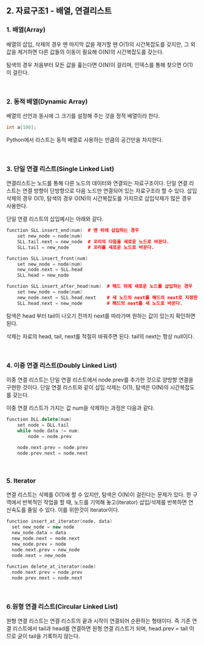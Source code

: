 ## 2. 자료구조1 - 배열, 연결리스트

### 1. 배열(Array)

배열의 삽입, 삭제의 경우 맨 마지막 값을 제거할 땐 O(1)의 시간복잡도를 갖지만, 그 외 값을 제거하면 다른 값들의 이동이 필요해 O(N)의 시간복잡도를 갖는다.

탐색의 경우 처음부터 모든 값을 훑는다면  O(N)이 걸리며, 인덱스를 통해 찾으면 O(1)이 걸린다.

<br>

### 2. 동적 배열(Dynamic Array)

배열의 선언과 동시에 그 크기를 설정해 주는 것을 정적 배열이라 한다.

```c++
int a[100];
```

Python에서 리스트는 동적 배열로 사용하는 만큼의 공간만을 차지한다.

<br>

### 3. 단일 연결 리스트(Single Linked List)

연결리스트는 노드를 통해 다른 노드의 데이터와 연결되는 자료구조이다. 단일 연결 리스트는 연결 방향이 단방향으로 다음 노드만 연결되어 있는 자료구조라 할 수 있다. 삽입 삭제의 경우 O(1), 탐색의 경우 O(N)의 시간복잡도를 가지므로 삽입삭제가 많은 경우 사용한다.

단일 연결 리스트의 삽입예시는 아래와 같다.

```c++
function SLL.insert_end(num)  # 맨 뒤에 삽입하는 경우
	set new_node = node(num)
    SLL.tail.next = new_node  # 꼬리의 다음을 새로운 노드로 바꾼다.
    SLL.tail = new_node		  # 꼬리를 새로운 노드로 바꾼다.

function SLL.insert_front(num)
    set new_node = node(num)
    new_node.next = SLL.head
    SLL.head = new_node

function SLL.insert_after_head(num)  # 해드 뒤에 새로운 노드를 삽입하는 경우
    set new_node = node(num)
    new_node.next = SLL.head.next	 # 새 노드의 next를 해드의 next로 지정한다.
    SLL.head.next = new_node		 # 해드의 next를 새 노드로 바꾼다.
```

탐색은 head 부터 tail이 나오기 전까지 next를 따라가며 원하는 값이 있는지 확인하면 된다.

삭제는 자료의 head, tail, next를 적절히 바꿔주면 된다. tail의 next는 항상 null이다.

<br>

### 4. 이중 연결 리스트(Doubly Linked List)

이중 연결 리스트는 단일 연결 리스트에서 node.prev를 추가한 것으로 양방향 연결을 구현한 것이다. 단일 연결 리스트와 같이 삽입 삭제는 O(1), 탐색은 O(N)의 시간복잡도를 갖는다.

이중 연결 리스트가 가지는 값 num을 삭제하는 과정은 다음과 같다.

```c++
function DLL.delete(num)
    set node = DLL.tail
    while node.data != num:
		node = node.prev
    
    node.next.prev = node.prev
    node.prev.next = node.next
```

<br>

### 5. Iterator

연결 리스트는 삭제를 O(1)에 할 수 있지만, 탐색은 O(N)이 걸린다는 문제가 있다. 한 구역에서 반복적인 작업을 할 때, 노드를 기억해 놓고(iterator) 삽입/삭제를 반복하면 연산속도를 줄일 수 있다. 이를 위한것이 iterator이다.

```c++
function insert_at_iterator(node, data)
  set new_node = new node
  new_node.data = data
  new_node.next = node.next
  new_node.prev = node
  node.next.prev = new_node
  node.next = new_node
  
function delete_at_iterator(node)
  node.next.prev = node.prev
  node.prev.next = node.next
```

<br>

### 6.원형 연결 리스트(Circular Linked List)

원형 연결 리스트는 연결 리스트의 끝과 시작이 연결되어 순환하는 형태이다. 즉 기존 연결 리스트에서 tail과 head를 연결하면 원형 연결 리스트가 되며, head.prev = tail 이므로 굳이 tail을 기록하지 않는다.
